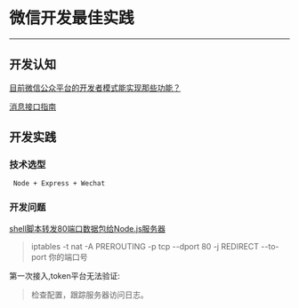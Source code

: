 

# 微信开发最佳实践

--------

## 开发认知

[目前微信公众平台的开发者模式能实现那些功能？](http://www.zhihu.com/question/20956354)

[消息接口指南](http://mp.weixin.qq.com/wiki/index.php?title=%E6%B6%88%E6%81%AF%E6%8E%A5%E5%8F%A3%E6%8C%87%E5%8D%97)

## 开发实践

### 技术选型
	
	 Node + Express + Wechat

### 开发问题


[shell脚本转发80端口数据包给Node.js服务器](http://www.jb51.net/article/48146.htm)

> iptables -t nat -A PREROUTING -p tcp --dport 80 -j REDIRECT --to-port 你的端口号
	
第一次接入,token平台无法验证:

> 检查配置，跟踪服务器访问日志。
